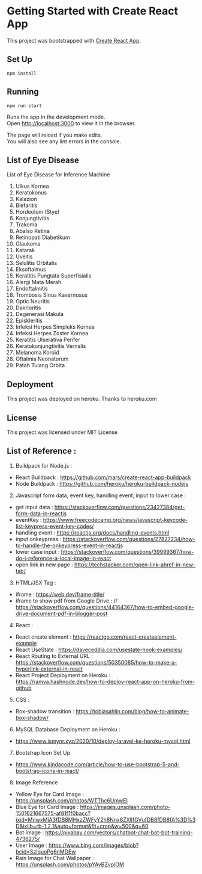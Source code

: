# Getting Started with Create React App

This project was bootstrapped with [Create React App](https://github.com/facebook/create-react-app).

## Set Up

`npm install`

## Running

`npm run start`

Runs the app in the development mode.\
Open [http://localhost:3000](http://localhost:3000) to view it in the browser.

The page will reload if you make edits.\
You will also see any lint errors in the console.

## List of Eye Disease

List of Eye Disease for Inference Machine

1. Ulkus Kornea
2. Keratokonus
3. Kalazion
4. Blefaritis
5. Hordeolum (Stye)
6. Konjungtivitis
7. Trakoma
8. Abalso Retina
9. Retinopati Diabetikum
10. Glaukoma
11. Katarak
12. Uveitis
13. Selulitis Orbitalis
14. Eksoftalmus
15. Keratitis Pungtata Superfisialis
16. Alergi Mata Merah
17. Endoftalmitis
18. Trombosis Sinus Kavernosus
19. Optic Neuritis
20. Dakrioritis
21. Degenerasi Makula
22. Episkleritis
23. Infeksi Herpes Simpleks Kornea
24. Infeksi Herpes Zoster Kornea
25. Keratitis Ulserativa Perifer
26. Keratokonjungtivitis Vernalis
27. Melanoma Koroid
28. Oftalmia Neonatorum
29. Patah Tulang Orbita

## Deployment

This project was deployed on heroku. Thanks to heroku.com

## License

This project was licensed under MIT License

## List of Reference :

1. Buildpack for Node.js :

- React Buildpack : https://github.com/mars/create-react-app-buildpack
- Node Buildpack : https://github.com/heroku/heroku-buildpack-nodejs

2. Javascript form data, event key, handling event, input to lower case :

- get input data : https://stackoverflow.com/questions/23427384/get-form-data-in-reactjs
- eventKey : https://www.freecodecamp.org/news/javascript-keycode-list-keypress-event-key-codes/
- handling event : https://reactjs.org/docs/handling-events.html
- input onkeypress : https://stackoverflow.com/questions/27827234/how-to-handle-the-onkeypress-event-in-reactjs
- lower case input : https://stackoverflow.com/questions/39999367/how-do-i-reference-a-local-image-in-react
- open link in new page : https://techstacker.com/open-link-ahref-in-new-tab/

3. HTML/JSX Tag :

- iframe : https://web.dev/frame-title/
- iframe to show pdf from Google Drive : // https://stackoverflow.com/questions/44164367/how-to-embed-google-drive-document-pdf-in-blogger-post

4. React :

- React create element : https://reactgo.com/react-createelement-example
- React UseState : https://daveceddia.com/usestate-hook-examples/
- React Routing to External URL : https://stackoverflow.com/questions/50350085/how-to-make-a-hyperlink-external-in-react
- React Project Deployment on Heroku : https://ramya.hashnode.dev/how-to-deploy-react-app-on-heroku-from-github

5. CSS :

- Box-shadow transition : https://tobiasahlin.com/blog/how-to-animate-box-shadow/

6. MySQL Database Deployment on Heroku :

- https://www.ismynr.xyz/2020/10/deploy-laravel-ke-heroku-mysql.html

7. Bootstrap Icon Set Up

- https://www.kindacode.com/article/how-to-use-bootstrap-5-and-bootstrap-icons-in-react/

8. Image Reference

- Yellow Eye for Card Image : https://unsplash.com/photos/WTThc6UmwEI
- Blue Eye for Card Image : https://images.unsplash.com/photo-1501621667575-af81f1f0bacc?ixid=MnwxMjA3fDB8MHxzZWFyY2h8Nnx8ZXllfGVufDB8fDB8fA%3D%3D&ixlib=rb-1.2.1&auto=format&fit=crop&w=500&q=60
- Bot Image : https://pixabay.com/vectors/chatbot-chat-bot-bot-training-4736275/
- User Image : https://www.bing.com/images/blob?bcid=SzlquoPg6nMDEw
- Rain Image for Chat Wallpaper : https://unsplash.com/photos/pYAvBZvplOM
